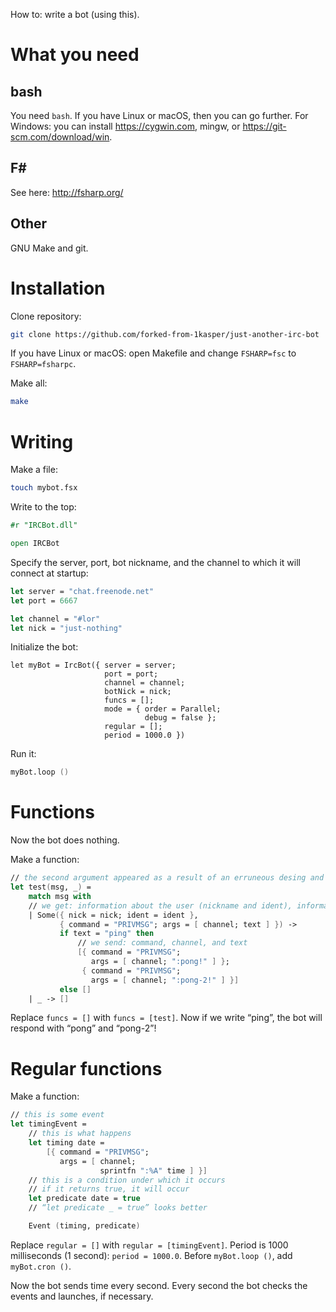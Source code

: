 How to: write a bot (using this).

# What you need

## bash

You need `bash`.
If you have Linux or macOS, then you can go further.
For Windows: you can install https://cygwin.com, mingw, or https://git-scm.com/download/win.

## F#

See here: http://fsharp.org/

## Other

GNU Make and git.

# Installation

Clone repository:
```bash
git clone https://github.com/forked-from-1kasper/just-another-irc-bot
```

If you have Linux or macOS: open Makefile and change `FSHARP=fsc` to `FSHARP=fsharpc`.

Make all:
```bash
make
```

# Writing
Make a file:
```bash
touch mybot.fsx
```

Write to the top:
```fsharp
#r "IRCBot.dll"

open IRCBot
```

Specify the server, port, bot nickname, and the channel to which it will connect at startup:
```fsharp
let server = "chat.freenode.net"
let port = 6667

let channel = "#lor"
let nick = "just-nothing"
```

Initialize the bot:
```
let myBot = IrcBot({ server = server;
                     port = port;
                     channel = channel;
                     botNick = nick;
                     funcs = [];
                     mode = { order = Parallel;
                              debug = false };
                     regular = [];
                     period = 1000.0 })
```

Run it:
```fsharp
myBot.loop ()
```

# Functions
Now the bot does nothing.

Make a function:
```fsharp
// the second argument appeared as a result of an erruneous desing and will be removed. Do not use it.
let test(msg, _) =
    match msg with
    // we get: information about the user (nickname and ident), information about the message (here: command, channel, and text)
    | Some({ nick = nick; ident = ident },
           { command = "PRIVMSG"; args = [ channel; text ] }) ->
           if text = "ping" then
               // we send: command, channel, and text
               [{ command = "PRIVMSG";
                  args = [ channel; ":pong!" ] };
                { command = "PRIVMSG";
                  args = [ channel; ":pong-2!" ] }]
           else []
    | _ -> []
```

Replace `funcs = []` with `funcs = [test]`.
Now if we write “ping”, the bot will respond with “pong” and “pong-2”!

# Regular functions
Make a function:

```fsharp
// this is some event
let timingEvent =
    // this is what happens
    let timing date =
        [{ command = "PRIVMSG";
           args = [ channel;
                    sprintfn ":%A" time ] }]
    // this is a condition under which it occurs
    // if it returns true, it will occur
    let predicate date = true
    // “let predicate _ = true” looks better

    Event (timing, predicate)
```

Replace `regular = []` with `regular = [timingEvent]`.
Period is 1000 milliseconds (1 second): `period = 1000.0`.
Before `myBot.loop ()`, add `myBot.cron ()`.

Now the bot sends time every second.
Every second the bot checks the events and launches, if necessary.